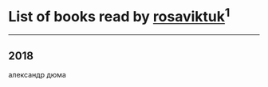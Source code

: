 # List of books read by [rosaviktuk](http://vk.com/id31359243)<sup>1</sup>
---

## 2018

александр дюма




